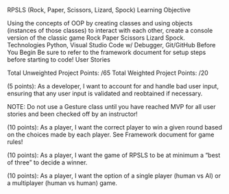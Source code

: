 RPSLS (Rock, Paper, Scissors, Lizard, Spock)
Learning Objective

Using the concepts of OOP by creating classes and using objects (instances
of those classes) to interact with each other, create a console version of the
classic game Rock Paper Scissors Lizard Spock.
Technologies
Python, Visual Studio Code w/ Debugger, Git/GitHub
Before You Begin
Be sure to refer to the framework document for setup steps before starting
to code!
User Stories

Total Unweighted Project Points: /65
Total Weighted Project Points: /20

<!-- (5 points): As a developer, I want to make at least 10 commits with
descriptive messages. -->

<!-- (15 points): As a developer, I want to find a way to properly incorporate
inheritance into my game. -->

(5 points): As a developer, I want to account for and handle bad user input,
ensuring that any user input is validated and reobtained if necessary.

<!-- (10 points): As a developer, I want to store all of the gesture options/choices
in a list. I want to find a way to utilize the list of gestures within my code
(display gesture options, assign player a gesture, etc). -->

NOTE: Do not use a Gesture class until you have reached MVP for all
user stories and been checked off by an instructor!

(10 points): As a player, I want the correct player to win a given round based
on the choices made by each player. See Framework document for game
rules!

(10 points): As a player, I want the game of RPSLS to be at minimum a “best
of three” to decide a winner.

(10 points): As a player, I want the option of a single player (human vs AI) or
a multiplayer (human vs human) game.
